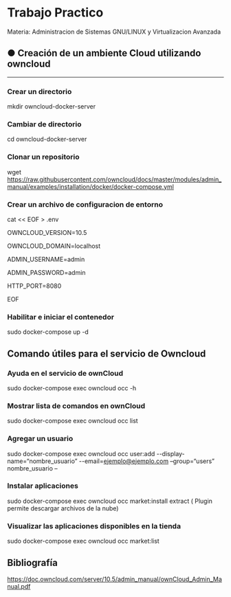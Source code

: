 #  Trabajo Practico 

Materia: Administracion  de Sistemas GNU/LINUX  y Virtualizacion Avanzada

## ● Creación de un ambiente Cloud utilizando owncloud
-------------------------------------------------------

### Crear un directorio 

mkdir owncloud-docker-server

### Cambiar de directorio

cd owncloud-docker-server

### Clonar un repositorio 

wget https://raw.githubusercontent.com/owncloud/docs/master/modules/admin_manual/examples/installation/docker/docker-compose.yml

### Crear un archivo de configuracion de entorno 

cat << EOF > .env 

OWNCLOUD_VERSION=10.5

OWNCLOUD_DOMAIN=localhost

ADMIN_USERNAME=admin

ADMIN_PASSWORD=admin

HTTP_PORT=8080

EOF

### Habilitar e iniciar el contenedor 

sudo docker-compose  up -d 


## Comando útiles para el servicio de Owncloud

### Ayuda en el servicio de ownCloud 
sudo  docker-compose exec owncloud occ -h

### Mostrar lista de comandos en ownCloud 
sudo  docker-compose exec owncloud occ list 

### Agregar un usuario 
sudo  docker-compose exec owncloud occ user:add  --display-name=“nombre_usuario”  --email=ejemplo@ejemplo.com –group=“users” nombre_usuario – 

### Instalar aplicaciones
sudo  docker-compose exec owncloud occ market:install extract ( Plugin permite descargar archivos de la nube) 

###  Visualizar las aplicaciones disponibles en la tienda 
sudo  docker-compose exec owncloud occ market:list


## Bibliografía 

https://doc.owncloud.com/server/10.5/admin_manual/ownCloud_Admin_Manual.pdf



